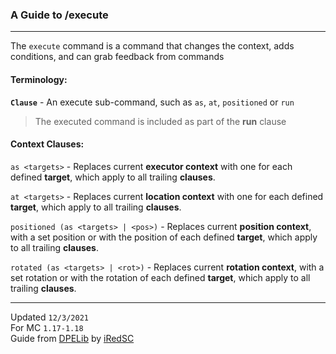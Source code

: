 ### A Guide to /execute
---

The `execute` command is a command that changes the context, adds conditions, and can grab feedback from commands

#### Terminology:

**`Clause`** - An execute sub-command, such as `as`, `at`, `positioned` or `run`
 > The executed command is included as part of the **run** clause

#### Context Clauses:

`as <targets>` - Replaces current **executor context** with one for each defined **target**, which apply to all trailing **clauses**.

`at <targets>` - Replaces current **location context** with one for each defined **target**, which apply to all trailing **clauses**.

`positioned (as <targets> | <pos>)` - Replaces current **position context**, with a set position or with the position of each defined **target**, which apply to all trailing **clauses**.

`rotated (as <targets> | <rot>)` - Replaces current **rotation context**, with a set rotation or with the rotation of each defined **target**, which apply to all trailing **clauses**.

---
Updated `12/3/2021` <br />
For MC `1.17-1.18` <br />
Guide from [DPELib](https://github.com/iRedSC/DPELib) by [iRedSC](https://github.com/iRedSC)